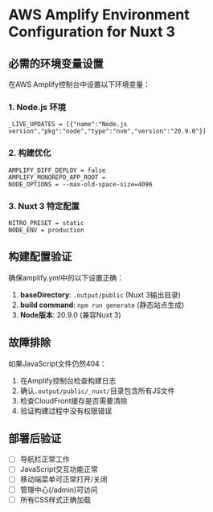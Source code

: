 # AWS Amplify Environment Configuration for Nuxt 3

## 必需的环境变量设置

在AWS Amplify控制台中设置以下环境变量：

### 1. Node.js 环境
```
_LIVE_UPDATES = [{"name":"Node.js version","pkg":"node","type":"nvm","version":"20.9.0"}]
```

### 2. 构建优化
```
AMPLIFY_DIFF_DEPLOY = false
AMPLIFY_MONOREPO_APP_ROOT = 
NODE_OPTIONS = --max-old-space-size=4096
```

### 3. Nuxt 3 特定配置
```
NITRO_PRESET = static
NODE_ENV = production
```

## 构建配置验证

确保amplify.yml中的以下设置正确：

1. **baseDirectory**: `.output/public` (Nuxt 3输出目录)
2. **build command**: `npm run generate` (静态站点生成)
3. **Node版本**: 20.9.0 (兼容Nuxt 3)

## 故障排除

如果JavaScript文件仍然404：

1. 在Amplify控制台检查构建日志
2. 确认`.output/public/_nuxt/`目录包含所有JS文件
3. 检查CloudFront缓存是否需要清除
4. 验证构建过程中没有权限错误

## 部署后验证

- [ ] 导航栏正常工作
- [ ] JavaScript交互功能正常
- [ ] 移动端菜单可正常打开/关闭
- [ ] 管理中心(/admin)可访问
- [ ] 所有CSS样式正确加载